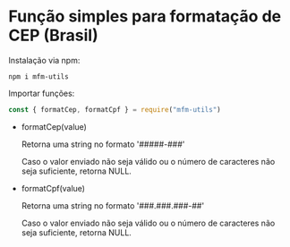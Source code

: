 # Função simples para formatação de CEP (Brasil)

Instalação via npm:
```shell
npm i mfm-utils
```

Importar funções:
```js
const { formatCep, formatCpf } = require("mfm-utils")
```

* formatCep(value)
  
  Retorna uma string no formato '#####-###'
  
  Caso o valor enviado não seja válido ou o número de caracteres não seja suficiente, retorna NULL.
  
* formatCpf(value)
  
  Retorna uma string no formato '###.###.###-##'
  
  Caso o valor enviado não seja válido ou o número de caracteres não seja suficiente, retorna NULL.
